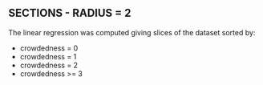 ## SECTIONS - RADIUS = 2
The linear regression was computed giving slices of the dataset sorted by:
- crowdedness = 0
- crowdedness = 1
- crowdedness = 2
- crowdedness >= 3